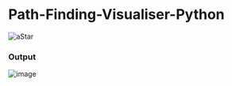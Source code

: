 # Path-Finding-Visualiser-Python

![aStar](https://github.com/Sahillather002/Path-Finding-Visualiser-Python/assets/72077931/c0156ed9-075b-4dfc-ba6c-190ab534bb17)

### Output
![image](https://github.com/Sahillather002/Path-Finding-Visualiser-Python/assets/72077931/8f76b626-03c6-48fd-991b-8d6bf31cca92)
